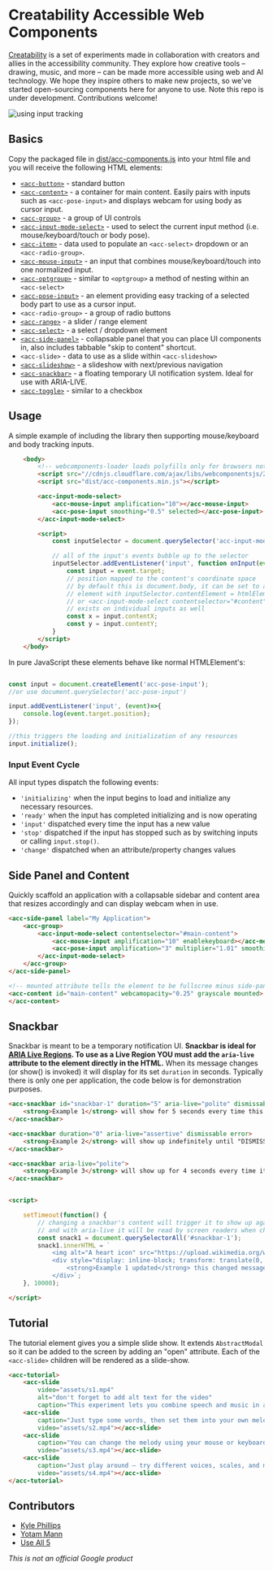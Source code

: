 # Creatability Accessible Web Components

[Creatability](https://experiments.withgoogle.com/collection/creatability) is a set of experiments made in collaboration with creators and allies in the accessibility community. They explore how creative tools – drawing, music, and more – can be made more accessible using web and AI technology. We hope they inspire others to make new projects, so we've started open-sourcing components here for anyone to use. Note this repo is under development. Contributions welcome!

![using input tracking](https://storage.googleapis.com/creatability-github/creatability-maher.gif)



## Basics

Copy the packaged file in [dist/acc-components.js](https://github.com/googlecreativelab/creatability-components/raw/dev/dist/acc-components.js) into your html file and you will receive the following HTML elements:

* [`<acc-button>`](https://googlecreativelab.github.io/creatability-components/docs/api/classes/_components_button_.buttonelement.html) - standard button
* [`<acc-content>`](https://googlecreativelab.github.io/creatability-components/docs/api/classes/_components_content_.contentelement.html) - a container for main content. Easily pairs with inputs such as `<acc-pose-input>` and displays webcam for using body as cursor input.
* [`<acc-group>`](https://googlecreativelab.github.io/creatability-components/docs/api/classes/_components_group_.groupelement.html) - a group of UI controls
* [`<acc-input-mode-select>`](https://googlecreativelab.github.io/creatability-components/docs/api/classes/_components_input_mode_select_.inputmodeselectelement.html) - used to select the current input method (i.e. mouse/keyboard/touch or body pose).
* [`<acc-item>`](https://googlecreativelab.github.io/creatability-components/docs/api/classes/_components_item_.itemelement.html) - data used to populate an `<acc-select>` dropdown or an `<acc-radio-group>`.
* [`<acc-mouse-input>`](https://googlecreativelab.github.io/creatability-components/docs/api/classes/_components_mouse_input_.mouseinputelement.html) - an input that combines mouse/keyboard/touch into one normalized input.
* [`<acc-optgroup>`](https://googlecreativelab.github.io/creatability-components/docs/api/classes/_components_optgroup_.optgroupelement.html) - similar to `<optgroup>` a method of nesting within an `<acc-select>`
* [`<acc-pose-input>`](https://googlecreativelab.github.io/creatability-components/docs/api/classes/_components_pose_input_.poseinputelement.html) - an element providing easy tracking of a selected body part to use as a cursor input.
* `<acc-radio-group>` - a group of radio buttons
* [`<acc-range>`](https://googlecreativelab.github.io/creatability-components/docs/api/classes/_components_range_.rangeelement.html) - a slider / range element
* [`<acc-select>`](https://googlecreativelab.github.io/creatability-components/docs/api/classes/_components_select_.selectelement.html) - a select / dropdown element
* [`<acc-side-panel>`](https://googlecreativelab.github.io/creatability-components/docs/api/classes/_components_side_panel_.sidepanel.html) - collapsable panel that you can place UI components in, also includes tabbable "skip to content" shortcut.
* `<acc-slide>` - data to use as a slide within `<acc-slideshow>`
* [`<acc-slideshow>`](https://googlecreativelab.github.io/creatability-components/docs/api/classes/_components_slideshow_.slideshowelement.html) - a slideshow with next/previous navigation
* [`<acc-snackbar>`](https://googlecreativelab.github.io/creatability-components/docs/api/classes/_components_snackbar_.snackbarelement.html) - a floating temporary UI notification system. Ideal for use with ARIA-LIVE.
* [`<acc-toggle>`](https://googlecreativelab.github.io/creatability-components/docs/api/classes/_components_toggle_.toggleelement.html) - similar to a checkbox


## Usage

A simple example of including the library then supporting mouse/keyboard and body tracking inputs.

```html
    <body>
        <!-- webcomponents-loader loads polyfills only for browsers not supporting Shadow DOM -->
        <script src="//cdnjs.cloudflare.com/ajax/libs/webcomponentsjs/2.0.2/webcomponents-loader.js"></script>
        <script src="dist/acc-components.min.js"></script>

        <acc-input-mode-select>
            <acc-mouse-input amplification="10"></acc-mouse-input>
            <acc-pose-input smoothing="0.5" selected></acc-pose-input>
        </acc-input-mode-select>

        <script>
            const inputSelector = document.querySelector('acc-input-mode-select');

            // all of the input's events bubble up to the selector
            inputSelector.addEventListener('input', function onInput(event){
                const input = event.target;
                // position mapped to the content's coordinate space
                // by default this is document.body, it can be set to any
                // element with inputSelector.contentElement = htmlElement;
                // or <acc-input-mode-select contentselector="#content">
                // exists on individual inputs as well
                const x = input.contentX;
                const y = input.contentY;
            }
        </script>
    </body>
```

In pure JavaScript these elements behave like normal HTMLElement's:

```js

const input = document.createElement('acc-pose-input');
//or use document.querySelector('acc-pose-input')

input.addEventListener('input', (event)=>{
    console.log(event.target.position);
});

//this triggers the loading and initialization of any resources
input.initialize();

```

### Input Event Cycle
All input types dispatch the following events:

* `'initializing'` when the input begins to load and initialize any necessary resources.
* `'ready'` when the input has completed initializing and is now operating
* `'input'` dispatched every time the input has a new value
* `'stop'` dispatched if the input has stopped such as by switching inputs or calling `input.stop()`.
* `'change'` dispatched when an attribute/property changes values


## Side Panel and Content

Quickly scaffold an application with a collapsable sidebar and content area that resizes accordingly and can display webcam when in use.

```html
<acc-side-panel label="My Application">
    <acc-group>
        <acc-input-mode-select contentselector="#main-content">
            <acc-mouse-input amplification="10" enablekeyboard></acc-mouse-input>
            <acc-pose-input amplification="3" multiplier="1.01" smoothing="0.75" part="nose"></acc-pose-input>
        </acc-input-mode-select>
    </acc-group>
</acc-side-panel>

<!-- mounted attribute tells the element to be fullscree minus side-panel width -->
<acc-content id="main-content" webcamopacity="0.25" grayscale mounted>
</acc-content>
```

## Snackbar
Snackbar is meant to be a temporary notification UI. **Snackbar is ideal for [ARIA Live Regions](https://developer.mozilla.org/en-US/docs/Web/Accessibility/ARIA/ARIA_Live_Regions). To use as a Live Region YOU must add the `aria-live` attribute to the element directly in the HTML.** When its message changes (or show() is invoked) it will display for its set `duration` in seconds. Typically there is only one per application, the code below is for demonstration purposes.

```html
<acc-snackbar id="snackbar-1" duration="5" aria-live="polite" dismissable>
    <strong>Example 1</strong> will show for 5 seconds every time this content changes or until "DISMISS" is clicked
</acc-snackbar>

<acc-snackbar duration="0" aria-live="assertive" dismissable error>
    <strong>Example 2</strong> will show up indefinitely until "DISMISS" is clicked and will be styled boldly as an error alert.
</acc-snackbar>

<acc-snackbar aria-live="polite">
    <strong>Example 3</strong> will show up for 4 seconds every time its content changes.
</acc-snackbar>


<script>

    setTimeout(function() {
        // changing a snackbar's content will trigger it to show up again
        // and with aria-live it will be read by screen readers when changed
        const snack1 = document.querySelectorAll('#snackbar-1');
        snack1.innerHTML = `
            <img alt="A heart icon" src="https://upload.wikimedia.org/wikipedia/commons/thumb/c/c8/Love_Heart_symbol.svg/1000px-Love_Heart_symbol.svg.png" width="32">
            <div style="display: inline-block; transform: translate(0, -50%); padding-left: 8px;">
                <strong>Example 1 updated</strong> this changed message will get read by screen readers.
            </div>`;
    }, 10000);

</script>
```

## Tutorial

The tutorial element gives you a simple slide show. It extends `AbstractModal` so it can be added to the screen by adding an "open" attribute. Each of the `<acc-slide>` children will be rendered as a slide-show.

```html
<acc-tutorial>
    <acc-slide
        video="assets/s1.mp4"
        alt="don't forget to add alt text for the video"
        caption="This experiment lets you combine speech and music in a fun way."></acc-slide>
    <acc-slide
        caption="Just type some words, then set them into your own melody."
        video="assets/s2.mp4"></acc-slide>
    <acc-slide
        caption="You can change the melody using your mouse or keyboard."
        video="assets/s3.mp4"></acc-slide>
    <acc-slide
        caption="Just play around – try different voices, scales, and more."
        video="assets/s4.mp4"></acc-slide>
</acc-tutorial>
```

## Contributors
* [Kyle Phillips](https://github.com/hapticdata)
* [Yotam Mann](https://github.com/tambien)
* [Use All 5](https://github.com/useallfive)



_This is not an official Google product_



